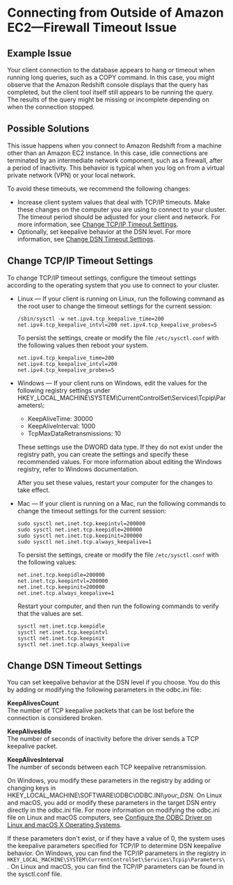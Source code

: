 # Connecting from Outside of Amazon EC2—Firewall Timeout Issue<a name="connecting-firewall-guidance"></a>

## Example Issue<a name="connecting-firewall-guidance.Issue"></a>

 Your client connection to the database appears to hang or timeout when running long queries, such as a COPY command\. In this case, you might observe that the Amazon Redshift console displays that the query has completed, but the client tool itself still appears to be running the query\. The results of the query might be missing or incomplete depending on when the connection stopped\. 

## Possible Solutions<a name="connecting-firewall-guidance.Solutions"></a>

This issue happens when you connect to Amazon Redshift from a machine other than an Amazon EC2 instance\. In this case, idle connections are terminated by an intermediate network component, such as a firewall, after a period of inactivity\. This behavior is typical when you log on from a virtual private network \(VPN\) or your local network\. 

To avoid these timeouts, we recommend the following changes:
+ Increase client system values that deal with TCP/IP timeouts\. Make these changes on the computer you are using to connect to your cluster\. The timeout period should be adjusted for your client and network\. For more information, see [Change TCP/IP Timeout Settings](#connecting-firewall-guidance.change-tcpip-settings)\.
+ Optionally, set keepalive behavior at the DSN level\. For more information, see [Change DSN Timeout Settings](#connecting-firewall-guidance.change-dsn-settings)\.

## Change TCP/IP Timeout Settings<a name="connecting-firewall-guidance.change-tcpip-settings"></a>

To change TCP/IP timeout settings, configure the timeout settings according to the operating system that you use to connect to your cluster\. 
+ Linux — If your client is running on Linux, run the following command as the root user to change the timeout settings for the current session: 

  ```
  /sbin/sysctl -w net.ipv4.tcp_keepalive_time=200 net.ipv4.tcp_keepalive_intvl=200 net.ipv4.tcp_keepalive_probes=5
  ```

  To persist the settings, create or modify the file `/etc/sysctl.conf` with the following values then reboot your system\. 

  ```
  net.ipv4.tcp_keepalive_time=200
  net.ipv4.tcp_keepalive_intvl=200
  net.ipv4.tcp_keepalive_probes=5
  ```
+ Windows — If your client runs on Windows, edit the values for the following registry settings under HKEY\_LOCAL\_MACHINE\\SYSTEM\\CurrentControlSet\\Services\\Tcpip\\Parameters\\: 
  + KeepAliveTime: 30000
  + KeepAliveInterval: 1000
  + TcpMaxDataRetransmissions: 10

  These settings use the DWORD data type\. If they do not exist under the registry path, you can create the settings and specify these recommended values\. For more information about editing the Windows registry, refer to Windows documentation\. 

  After you set these values, restart your computer for the changes to take effect\. 
+ Mac — If your client is running on a Mac, run the following commands to change the timeout settings for the current session: 

  ```
  sudo sysctl net.inet.tcp.keepintvl=200000
  sudo sysctl net.inet.tcp.keepidle=200000
  sudo sysctl net.inet.tcp.keepinit=200000
  sudo sysctl net.inet.tcp.always_keepalive=1
  ```

  To persist the settings, create or modify the file `/etc/sysctl.conf` with the following values: 

  ```
  net.inet.tcp.keepidle=200000
  net.inet.tcp.keepintvl=200000
  net.inet.tcp.keepinit=200000
  net.inet.tcp.always_keepalive=1
  ```

  Restart your computer, and then run the following commands to verify that the values are set\. 

  ```
  sysctl net.inet.tcp.keepidle
  sysctl net.inet.tcp.keepintvl
  sysctl net.inet.tcp.keepinit
  sysctl net.inet.tcp.always_keepalive
  ```

## Change DSN Timeout Settings<a name="connecting-firewall-guidance.change-dsn-settings"></a>

You can set keepalive behavior at the DSN level if you choose\. You do this by adding or modifying the following parameters in the odbc\.ini file: 

**KeepAlivesCount**  
The number of TCP keepalive packets that can be lost before the connection is considered broken\.

**KeepAlivesIdle**  
The number of seconds of inactivity before the driver sends a TCP keepalive packet\.

**KeepAlivesInterval**  
The number of seconds between each TCP keepalive retransmission\.

On Windows, you modify these parameters in the registry by adding or changing keys in HKEY\_LOCAL\_MACHINE\\SOFTWARE\\ODBC\\ODBC\.INI\\*your\_DSN*\. On Linux and macOS, you add or modify these parameters in the target DSN entry directly in the odbc\.ini file\. For more information on modifying the odbc\.ini file on Linux and macOS computers, see [Configure the ODBC Driver on Linux and macOS X Operating Systems](configure-odbc-connection.md#odbc-driver-configure-linux-mac)\. 

If these parameters don't exist, or if they have a value of 0, the system uses the keepalive parameters specified for TCP/IP to determine DSN keepalive behavior\. On Windows, you can find the TCP/IP parameters in the registry in `HKEY_LOCAL_MACHINE\SYSTEM\CurrentControlSet\Services\Tcpip\Parameters\`\. On Linux and macOS, you can find the TCP/IP parameters can be found in the sysctl\.conf file\. 